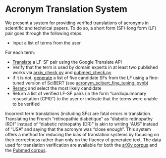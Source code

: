 # Acronym Translation System

We present a system for providing verified translations of acronyms in scientific and technical papers. To do so, a short form (SF)-long form (LF) pair goes through the following steps:

- Input a list of terms from the user

For each term:

- <a href="https://github.com/rtotheich/acronym_translation_system/blob/main/translate.py">Translate</a> a LF-SF pair using the Google Translate API
- Verify that the term is used by domain experts in at least two published works via <a href="https://github.com/rtotheich/acronym_translation_system/blob/main/arXiv_check.py">arxiv_check.py</a> and <a href="https://github.com/rtotheich/acronym_translation_system/blob/main/pubmed_check.py">pubmed_check.py</a>
- If it is not, <a href="https://github.com/rtotheich/acronym_translation_system/blob/main/predict.py">generate</a> a list of five candidate SFs from the LF using a fine-tuned version of SciBERT (see <a href="https://github.com/rtotheich/acronym_translation_system/blob/main/acronym_scibert_fine_tuning.ipynb">acronym_scibert_fine_tuning.ipynb</a>)
- <a href="https://github.com/rtotheich/acronym_translation_system/blob/main/rerank.py">Rerank</a> and select the most likely candidate
- Return a list of verified LF-SF pairs (in the form “cardiopulmonary resuscitation (CPR)") to the user or indicate that the terms were unable to be verified

Incorrect term translations (including SFs) are fatal errors in translation. Translating the French “rétinopathie diabétique” as “diabetic retinopathy (RD)” instead of “diabetic retinopathy (DR)” is akin to writing “AUS” instead of “USA” and saying that the acronym was “close enough”. This system offers a method for reducing the bias of translation systems by focusing on their correctness rather than only on the fluency of generated text. The data used for translation verification are available for both the <a href="https://github.com/kwchurch/AB3P_arXiv">arXiv corpus</a> and the <a href="https://github.com/rtotheich/AB3P_Pubmed">Pubmed corpus</a>.
